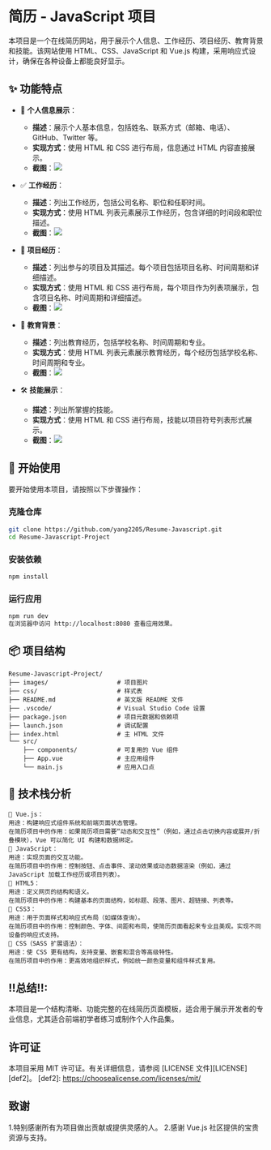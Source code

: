# 简历 - JavaScript 项目
 
<!-- 项目描述与概述 - 作者：杨银练 -->
本项目是一个在线简历网站，用于展示个人信息、工作经历、项目经历、教育背景和技能。该网站使用 HTML、CSS、JavaScript 和 Vue.js 构建，采用响应式设计，确保在各种设备上都能良好显示。
 
## ✨ 功能特点
 
<!-- 功能特点部分 - 作者：杨银练 -->
- 📝 **个人信息展示**：
  - **描述**：展示个人基本信息，包括姓名、联系方式（邮箱、电话）、GitHub、Twitter 等。
  - **实现方式**：使用 HTML 和 CSS 进行布局，信息通过 HTML 内容直接展示。
  - **截图**：<img src="images/sreya.png" />
 
- ✅ **工作经历**：
  - **描述**：列出工作经历，包括公司名称、职位和任职时间。
  - **实现方式**：使用 HTML 列表元素展示工作经历，包含详细的时间段和职位描述。
  - **截图**：<img src="images/screenshot_check_task.png" />
 
- 💾 **项目经历**：
  - **描述**：列出参与的项目及其描述。每个项目包括项目名称、时间周期和详细描述。
  - **实现方式**：使用 HTML 和 CSS 进行布局，每个项目作为列表项展示，包含项目名称、时间周期和详细描述。
  - **截图**：<img src="images/screenshot_add_task.png" />
 
- 🎨 **教育背景**：
  - **描述**：列出教育经历，包括学校名称、时间周期和专业。
  - **实现方式**：使用 HTML 列表元素展示教育经历，每个经历包括学校名称、时间周期和专业。
  - **截图**：<img src="images/screenshot_task_list.png" />
 
- 🛠️ **技能展示**：
  - **描述**：列出所掌握的技能。
  - **实现方式**：使用 HTML 和 CSS 进行布局，技能以项目符号列表形式展示。
  - **截图**：<img src="images/screenshot_delete_task.png" />
 
## 🚀 开始使用
 
<!-- 开始使用部分 - 作者：杨银练 -->
要开始使用本项目，请按照以下步骤操作：
 
### 克隆仓库
 
```bash
git clone https://github.com/yang2205/Resume-Javascript.git
cd Resume-Javascript-Project
```

### 安装依赖
```bash
npm install
```

### 运行应用
```bash
npm run dev
在浏览器中访问 http://localhost:8080 查看应用效果。
```

## 📦 项目结构
```
Resume-Javascript-Project/
├── images/                   # 项目图片
├── css/                      # 样式表
├── README.md                 # 英文版 README 文件
├── .vscode/                  # Visual Studio Code 设置
├── package.json              # 项目元数据和依赖项
├── launch.json               # 调试配置
├── index.html                # 主 HTML 文件
└── src/
    ├── components/           # 可复用的 Vue 组件
    ├── App.vue               # 主应用组件
    └── main.js               # 应用入口点
```
## 📮 技术栈分析
```
📝 Vue.js：
用途：构建响应式组件系统和前端页面状态管理。
在简历项目中的作用：如果简历项目需要“动态和交互性”（例如，通过点击切换内容或展开/折叠模块），Vue 可以简化 UI 构建和数据绑定。
📝 JavaScript：
用途：实现页面的交互功能。
在简历项目中的作用：控制按钮、点击事件、滚动效果或动态数据渲染（例如，通过 JavaScript 加载工作经历或项目列表）。
📝 HTML5：
用途：定义网页的结构和语义。
在简历项目中的作用：构建基本的页面结构，如标题、段落、图片、超链接、列表等。
📝 CSS3：
用途：用于页面样式和响应式布局（如媒体查询）。
在简历项目中的作用：控制颜色、字体、间距和布局，使简历页面看起来专业且美观。实现不同设备的响应式支持。
📝 CSS（SASS 扩展语法）：
用途：使 CSS 更有结构，支持变量、嵌套和混合等高级特性。
在简历项目中的作用：更高效地组织样式，例如统一颜色变量和组件样式复用。
```
## !!总结!!:
本项目是一个结构清晰、功能完整的在线简历页面模板，适合用于展示开发者的专业信息，尤其适合前端初学者练习或制作个人作品集。

## 许可证
本项目采用 MIT 许可证。有关详细信息，请参阅 [LICENSE 文件][LICENSE][def2]。
[def2]: https://choosealicense.com/licenses/mit/

## 致谢
1.特别感谢所有为项目做出贡献或提供灵感的人。
2.感谢 Vue.js 社区提供的宝贵资源与支持。